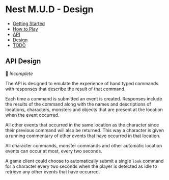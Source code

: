 # Nest M.U.D - Design

- [Getting Started](README.md)
- [How to Play](README-HOWTOPLAY.md)
- [API](README-API.md)
- [Design](README-DESIGN.md)
- [TODO](README-TODO.md)

## API Design

📝 _Incomplete_

The API is designed to emulate the experience of hand typed commands with responses that describe the result of that command.

Each time a command is submitted an event is created. Responses include the results of the command along with the names and descriptions of locations, characters, monsters and objects that are present at the location when the event occurred.

All other events that occurred in the same location as the character since their previous command will also be returned. This way a character is given a running commentary of other events that have occurred in that location.

All character commands, monster commands and other automatic location events can occur at most, every two seconds.

A game client could choose to automatically submit a single `look` command for a character every two seconds when the player is detected as idle to retrieve any other events that have occurred.
